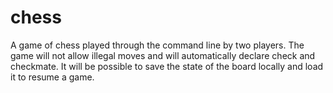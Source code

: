 # chess
A game of chess played through the command line by two players.  The game will not allow illegal moves and will automatically declare check and checkmate.  It will be possible to save the state of the board locally and load it to resume a game.
